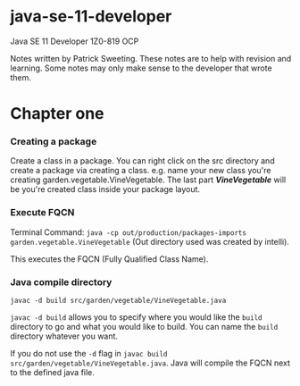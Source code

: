 # java-se-11-developer
Java SE 11 Developer 1Z0-819 OCP

Notes written by Patrick Sweeting. These notes are to help with revision and learning. Some notes may only make sense
to the developer that wrote them. 

# Chapter one

### Creating a package
Create a class in a package. You can right click on the src directory and create a package via creating a class.
e.g. name your new class you're creating garden.vegetable.VineVegetable. The last part ***VineVegetable***
will be you're created class inside your package layout.

### Execute FQCN
Terminal Command: `java -cp out/production/packages-imports garden.vegetable.VineVegetable` (Out directory used was 
created by intelli).

This executes the FQCN (Fully Qualified Class Name).

### Java compile directory
`javac -d build src/garden/vegetable/VineVegetable.java`

`javac -d build` allows you to specify where you would like the `build` directory to go and what you would like to 
build. You can name the `build` directory whatever you want.

If you do not use the `-d` flag in `javac build src/garden/vegetable/VineVegetable.java`. 
Java will compile the FQCN next to the defined java file.
